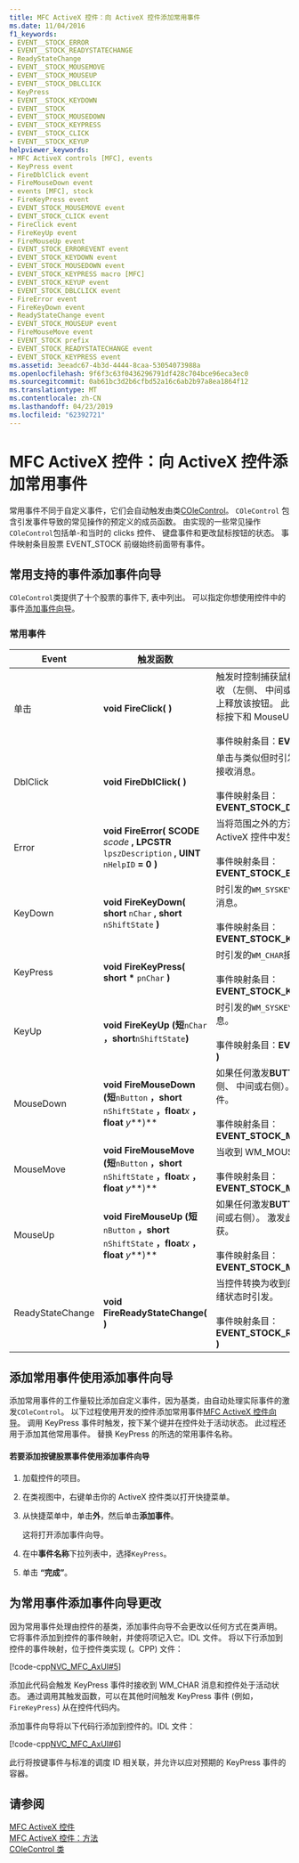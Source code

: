 ```yaml
---
title: MFC ActiveX 控件：向 ActiveX 控件添加常用事件
ms.date: 11/04/2016
f1_keywords:
- EVENT__STOCK_ERROR
- EVENT__STOCK_READYSTATECHANGE
- ReadyStateChange
- EVENT__STOCK_MOUSEMOVE
- EVENT__STOCK_MOUSEUP
- EVENT__STOCK_DBLCLICK
- KeyPress
- EVENT__STOCK_KEYDOWN
- EVENT__STOCK
- EVENT__STOCK_MOUSEDOWN
- EVENT__STOCK_KEYPRESS
- EVENT__STOCK_CLICK
- EVENT__STOCK_KEYUP
helpviewer_keywords:
- MFC ActiveX controls [MFC], events
- KeyPress event
- FireDblClick event
- FireMouseDown event
- events [MFC], stock
- FireKeyPress event
- EVENT_STOCK_MOUSEMOVE event
- EVENT_STOCK_CLICK event
- FireClick event
- FireKeyUp event
- FireMouseUp event
- EVENT_STOCK_ERROREVENT event
- EVENT_STOCK_KEYDOWN event
- EVENT_STOCK_MOUSEDOWN event
- EVENT_STOCK_KEYPRESS macro [MFC]
- EVENT_STOCK_KEYUP event
- EVENT_STOCK_DBLCLICK event
- FireError event
- FireKeyDown event
- ReadyStateChange event
- EVENT_STOCK_MOUSEUP event
- FireMouseMove event
- EVENT_STOCK prefix
- EVENT_STOCK_READYSTATECHANGE event
- EVENT_STOCK_KEYPRESS event
ms.assetid: 3eeadc67-4b3d-4444-8caa-53054073988a
ms.openlocfilehash: 9f6f3c63f0436296791df428c704bce96eca3ec0
ms.sourcegitcommit: 0ab61bc3d2b6cfbd52a16c6ab2b97a8ea1864f12
ms.translationtype: MT
ms.contentlocale: zh-CN
ms.lasthandoff: 04/23/2019
ms.locfileid: "62392721"
---
```

# <a name="mfc-activex-controls-adding-stock-events-to-an-activex-control"></a>MFC ActiveX 控件：向 ActiveX 控件添加常用事件

常用事件不同于自定义事件，它们会自动触发由类[COleControl](../mfc/reference/colecontrol-class.md)。 `COleControl` 包含引发事件导致的常见操作的预定义的成员函数。 由实现的一些常见操作`COleControl`包括单-和当时的 clicks 控件、 键盘事件和更改鼠标按钮的状态。 事件映射条目股票 EVENT_STOCK 前缀始终前面带有事件。

##  <a name="_core_stock_events_supported_by_classwizard"></a> 常用支持的事件添加事件向导

`COleControl`类提供了十个股票的事件下, 表中列出。 可以指定你想使用控件中的事件[添加事件向导](../ide/add-event-wizard.md)。

### <a name="stock-events"></a>常用事件

|Event|触发函数|注释|
|-----------|---------------------|--------------|
|单击|**void FireClick( )**|触发时控制捕获鼠标，任何**BUTTONUP**接收 （左侧、 中间或右侧） 消息，并在控件上释放该按钮。 此事件之前发生的股票鼠标按下和 MouseUp 事件。<br /><br /> 事件映射条目：**EVENT_STOCK_CLICK( )**|
|DblClick|**void FireDblClick( )**|单击与类似但时引发的**BUTTONDBLCLK**接收消息。<br /><br /> 事件映射条目：**EVENT_STOCK_DBLCLICK( )**|
|Error|**void FireError( SCODE**  *scode* **, LPCSTR**  `lpszDescription` **, UINT**  `nHelpID`  **= 0 )**|当将范围之外的方法调用或属性访问 ActiveX 控件中发生错误时引发。<br /><br /> 事件映射条目：**EVENT_STOCK_ERROREVENT( )**|
|KeyDown|**void FireKeyDown( short**  `nChar` **, short**  `nShiftState`  **)**|时引发的`WM_SYSKEYDOWN`或`WM_KEYDOWN`接收消息。<br /><br /> 事件映射条目：**EVENT_STOCK_KEYDOWN( )**|
|KeyPress|**void FireKeyPress( short** <strong>\*</strong>  `pnChar`  **)**|时引发的`WM_CHAR`接收消息。<br /><br /> 事件映射条目：**EVENT_STOCK_KEYPRESS( )**|
|KeyUp|**void FireKeyUp (短**`nChar` **，short**`nShiftState`**)**|时引发的`WM_SYSKEYUP`或`WM_KEYUP`接收消息。<br /><br /> 事件映射条目：**EVENT_STOCK_KEYUP( )**|
|MouseDown|**void FireMouseDown (短**`nButton` **，short** `nShiftState` **，float***x* **，float** *y***)**|如果任何激发**BUTTONDOWN**收到 （左侧、 中间或右侧）。 将鼠标捕获前激发此事件。<br /><br /> 事件映射条目：**EVENT_STOCK_MOUSEDOWN( )**|
|MouseMove|**void FireMouseMove (短**`nButton` **，short** `nShiftState` **，float***x* **，float** *y***)**|当收到 WM_MOUSEMOVE 消息时触发。<br /><br /> 事件映射条目：**EVENT_STOCK_MOUSEMOVE( )**|
|MouseUp|**void FireMouseUp (短**`nButton` **，short** `nShiftState` **，float***x* **，float** *y***)**|如果任何激发**BUTTONUP**收到 （左侧、 中间或右侧）。 激发此事件之前释放鼠标捕获。<br /><br /> 事件映射条目：**EVENT_STOCK_MOUSEUP( )**|
|ReadyStateChange|**void FireReadyStateChange( )**|当控件转换为收到的数据量由于下一步的就绪状态时引发。<br /><br /> 事件映射条目：**EVENT_STOCK_READYSTATECHANGE( )**|

##  <a name="_core_adding_a_stock_event_using_classwizard"></a> 添加常用事件使用添加事件向导

添加常用事件的工作量较比添加自定义事件，因为基类，由自动处理实际事件的激发`COleControl`。 以下过程使用开发的控件添加常用事件[MFC ActiveX 控件向导](../mfc/reference/mfc-activex-control-wizard.md)。 调用 KeyPress 事件时触发，按下某个键并在控件处于活动状态。 此过程还用于添加其他常用事件。 替换 KeyPress 的所选的常用事件名称。

#### <a name="to-add-the-keypress-stock-event-using-the-add-event-wizard"></a>若要添加按键股票事件使用添加事件向导

1. 加载控件的项目。

1. 在类视图中，右键单击你的 ActiveX 控件类以打开快捷菜单。

1. 从快捷菜单中，单击**外**，然后单击**添加事件**。

   这将打开添加事件向导。

1. 在中**事件名称**下拉列表中，选择`KeyPress`。

1. 单击 **“完成”**。

##  <a name="_core_classwizard_changes_for_stock_events"></a> 为常用事件添加事件向导更改

因为常用事件处理由控件的基类，添加事件向导不会更改以任何方式在类声明。 它将事件添加到控件的事件映射，并使将项记入它。IDL 文件。 将以下行添加到控件的事件映射，位于控件类实现 (。CPP) 文件：

[!code-cpp[NVC_MFC_AxUI#5](../mfc/codesnippet/cpp/mfc-activex-controls-adding-stock-events-to-an-activex-control_1.cpp)]

添加此代码会触发 KeyPress 事件时接收到 WM_CHAR 消息和控件处于活动状态。 通过调用其触发函数，可以在其他时间触发 KeyPress 事件 (例如， `FireKeyPress`) 从在控件代码内。

添加事件向导将以下代码行添加到控件的。IDL 文件：

[!code-cpp[NVC_MFC_AxUI#6](../mfc/codesnippet/cpp/mfc-activex-controls-adding-stock-events-to-an-activex-control_2.idl)]

此行将按键事件与标准的调度 ID 相关联，并允许以应对预期的 KeyPress 事件的容器。

## <a name="see-also"></a>请参阅

[MFC ActiveX 控件](../mfc/mfc-activex-controls.md)<br/>
[MFC ActiveX 控件：方法](../mfc/mfc-activex-controls-methods.md)<br/>
[COleControl 类](../mfc/reference/colecontrol-class.md)
